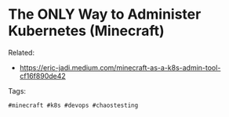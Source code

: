# The ONLY Way to Administer Kubernetes (Minecraft)

Related:

* <https://eric-jadi.medium.com/minecraft-as-a-k8s-admin-tool-cf16f890de42>

Tags:

    #minecraft #k8s #devops #chaostesting
